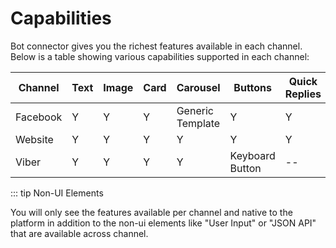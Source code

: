 
# Capabilities

Bot connector gives you the richest features available in each channel. Below is a table showing various capabilities supported in each channel:

| Channel | Text | Image | Card | Carousel | Buttons | Quick Replies |
| -- | -- | -- | -- | -- | -- | -- |
| Facebook | Y | Y | Y | Generic Template | Y | Y |
| Website | Y | Y | Y | Y | Y | Y |
| Viber | Y | Y | Y | Y | Keyboard Button | -- |


::: tip Non-UI Elements

You will only see the features available per channel and native to the platform in addition to the non-ui elements like "User Input" or "JSON API" that are available across channel.